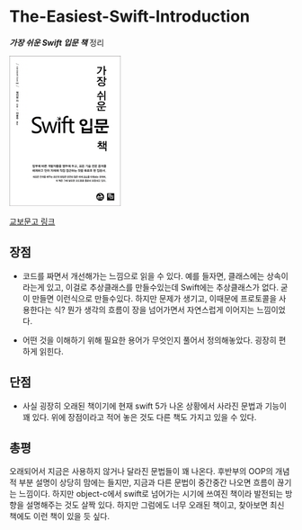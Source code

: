 # The-Easiest-Swift-Introduction
***가장 쉬운 Swift 입문 책*** 정리

![이미지](./book.jpg)

[교보문고 링크](http://www.kyobobook.co.kr/product/detailViewKor.laf?ejkGb=KOR&mallGb=KOR&barcode=9788994774978&orderClick=LEA&Kc=)

## 장점

- 코드를 짜면서 개선해가는 느낌으로 읽을 수 있다. 예를 들자면, 클래스에는 상속이라는게 있고, 이걸로 추상클래스를 만들수있는데 Swift에는 추상클래스가 없다. 굳이 만들면 이런식으로 만들수있다. 하지만 문제가 생기고, 이때문에 프로토콜을 사용한다는 식? 뭔가 생각의 흐름이 장을 넘어가면서 자연스럽게 이어지는 느낌이었다.

- 어떤 것을 이해하기 위해 필요한 용어가 무엇인지 풀어서 정의해놓았다. 굉장히 편하게 읽힌다.

## 단점

- 사실 굉장히 오래된 책이기에 현재 swift 5가 나온 상황에서 사라진 문법과 기능이 꽤 있다. 위에 장점이라고 적어 놓은 것도 다른 책도 가지고 있을 수 있다.

## 총평

오래되어서 지금은 사용하지 않거나 달라진 문법들이 꽤 나온다. 후반부의 OOP의 개념적 부분 설명이 상당히 맘에는 들지만, 지금과 다른 문법이 중간중간 나오면 흐름이 끊기는 느낌이다. 하지만 object-c에서 swift로 넘어가는 시기에 쓰여진 책이라 발전되는 방향을 설명해주는 것도 살짝 있다. 하지만 그럼에도 너무 오래된 책이고, 찾아보면 최신 책에도 이런 책이 있을 듯 싶다.
